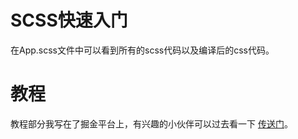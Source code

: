 # SCSS快速入门
在App.scss文件中可以看到所有的scss代码以及编译后的css代码。
# 教程
教程部分我写在了掘金平台上，有兴趣的小伙伴可以过去看一下 [传送门](https://juejin.im/post/5cf488ea518825378867758f)。
